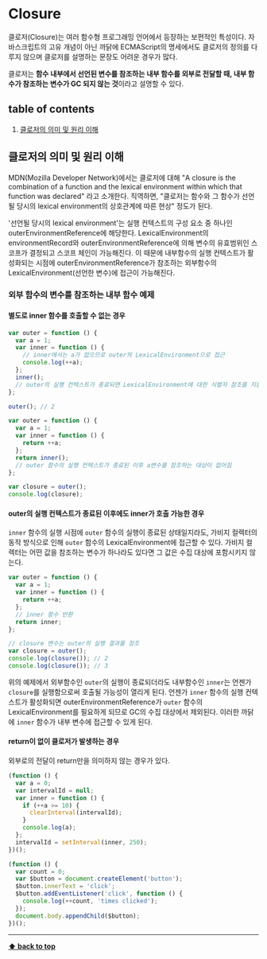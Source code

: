 # Closure
클로저(Closure)는 여러 함수형 프로그래밍 언어에서 등장하는 보편적인 특성이다. 자바스크립트의 고유 개념이 아닌 까닭에 ECMAScript의 명세에서도 클로저의 정의를 다루지 않으며 클로저를 설명하는 문장도 어려운 경우가 많다.

클로저는 **함수 내부에서 선언된 변수를 참조하는 내부 함수를 외부로 전달할 때, 내부 함수가 참조하는 변수가 GC 되지 않는 것**이라고 설명할 수 있다.

## table of contents
1. [클로저의 의미 및 원리 이해](#클로저의-의미-및-원리-이해)


## 클로저의 의미 및 원리 이해
MDN(Mozilla Developer Network)에서는 클로저에 대해 "A closure is the combination of a function and the lexical environment within which that function was declared" 라고 소개한다. 직역하면, "클로저는 함수와 그 함수가 선언될 당시의 lexical environment의 상호관계에 따른 현상" 정도가 된다. 

'선언될 당시의 lexical environment'는 실행 컨텍스트의 구성 요소 중 하나인 outerEnvironmentReference에 해당한다. LexicalEnvironment의 environmentRecord와 outerEnvironmentReference에 의해 변수의 유효범위인 스코프가 결정되고 스코프 체인이 가능해진다. 이 때문에 내부함수의 실행 컨텍스트가 활성화되는 시점에 outerEnvironmentReference가 참조하는 외부함수의 LexicalEnvironment(선언한 변수)에 접근이 가능해진다.

### 외부 함수의 변수를 참조하는 내부 함수 예제

#### 별도로 inner 함수를 호출할 수 없는 경우

```javascript
var outer = function () {
  var a = 1;
  var inner = function () {
    // inner에서는 a가 없으므로 outer의 LexicalEnvironment으로 접근
    console.log(++a);
  };
  inner();
  // outer의 실행 컨텍스트가 종료되면 LexicalEnvironment에 대한 식별자 참조를 지움
};

outer(); // 2
```

```javascript
var outer = function () {
  var a = 1;
  var inner = function () {
    return ++a;
  };
  return inner();
  // outer 함수의 실행 컨텍스트가 종료된 이후 a변수를 참조하는 대상이 없어짐
};

var closure = outer();
console.log(closure);
```

#### outer의 실행 컨텍스트가 종료된 이후에도 inner가 호출 가능한 경우
`inner` 함수의 실행 시점에 `outer` 함수의 실행이 종료된 상태일지라도, 가비지 컬렉터의 동작 방식으로 인해 `outer` 함수의 LexicalEnvironment에 접근할 수 있다. 가비지 컬렉터는 어떤 값을 참조하는 변수가 하나라도 있다면 그 값은 수집 대상에 포함시키지 않는다. 

```javascript
var outer = function () {
  var a = 1;
  var inner = function () {
    return ++a;
  };
  // inner 함수 반환
  return inner;
};

// closure 변수는 outer의 실행 결과를 참조
var closure = outer();
console.log(closure()); // 2
console.log(closure()); // 3
```

위의 예제에서 외부함수인 `outer`의 실행이 종료되더라도 내부함수인 `inner`는 언젠가 `closure`를 실행함으로써 호출될 가능성이 열리게 된다. 언젠가 `inner` 함수의 실행 컨텍스트가 활성화되면 outerEnvironmentReference가 `outer` 함수의 LexicalEnvironment를 필요하게 되므로 GC의 수집 대상에서 제외된다. 이러한 까닭에 `inner` 함수가 내부 변수에 접근할 수 있게 된다.


#### return이 없이 클로저가 발생하는 경우
외부로의 전달이 return만을 의미하지 않는 경우가 있다.

```javascript
(function () {
  var a = 0;
  var intervalId = null;
  var inner = function () {
    if (++a >= 10) {
      clearInterval(intervalId);
    }
    console.log(a);
  };
  intervalId = setInterval(inner, 250);
})();
```

```javascript
(function () {
  var count = 0;
  var $button = document.createElement('button');
  $button.innerText = 'click';
  $button.addEventListener('click', function () {
    console.log(++count, 'times clicked');
  });
  document.body.appendChild($button);
})();
```

---

**[⬆ back to top](#table-of-contents)**

